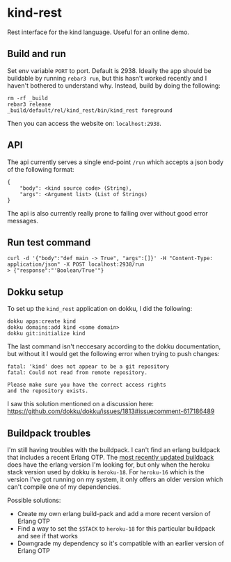 kind-rest
=====

Rest interface for the kind language. Useful for an online demo.

Build and run
-----

Set env variable `PORT` to port. Default is 2938. Ideally the app should be buildable by running `rebar3 run`, but this hasn't worked recently and I haven't bothered to understand why. Instead, build by doing the following:

```
rm -rf _build
rebar3 release
_build/default/rel/kind_rest/bin/kind_rest foreground
```

Then you can access the website on: `localhost:2938`.

API
---

The api currently serves a single end-point `/run` which accepts a json body of the following format:

```
{
    "body": <kind source code> (String),
    "args": <Argument list> (List of Strings)
}
```

The api is also currently really prone to falling over without good error messages.


Run test command
----------------

```
curl -d '{"body":"def main -> True", "args":[]}' -H "Content-Type: application/json" -X POST localhost:2938/run
> {"response":"'Boolean/True'"}
```

Dokku setup
-----------

To set up the `kind_rest` application on dokku, I did the following:

```
dokku apps:create kind
dokku domains:add kind <some domain>
dokku git:initialize kind
```

The last command isn't neccesary according to the dokku documentation, but without it I would get the following error when trying to push changes:

```
fatal: 'kind' does not appear to be a git repository
fatal: Could not read from remote repository.

Please make sure you have the correct access rights
and the repository exists.
```

I saw this solution mentioned on a discussion here: https://github.com/dokku/dokku/issues/1813#issuecomment-617186489

Buildpack troubles
------------------

I'm still having troubles with the buildpack. I can't find an erlang buildpack that includes a recent Erlang OTP. The [most recently updated buildpack](https://github.com/madcat78/heroku-buildpack-erlang) does have the erlang version I'm looking for, but only when the heroku stack version used by dokku is `heroku-18`. For `heroku-16` which is the version I've got running on my system, it only offers an older version which can't compile one of my dependencies.

Possible solutions:
* Create my own erlang build-pack and add a more recent version of Erlang OTP
* Find a way to set the `$STACK` to `heroku-18` for this particular buildpack and see if that works
* Downgrade my dependency so it's compatible with an earlier version of Erlang OTP
